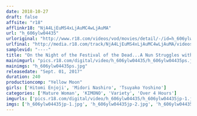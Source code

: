 ```yaml
---
date: 2018-10-27
draft: false
affsite: "r18"
afflinkr18: "NjA4LjEuMS4xLjAuMC4wLjAuMA"
url: "h_606ylw04435"
urloriginal: "http://www.r18.com/videos/vod/movies/detail/-/id=h_606ylw04435"
urlfinal: "http://media.r18.com/track/NjA4LjEuMS4xLjAuMC4wLjAuMA/videos/vod/movies/detail/-/id=h_606ylw04435"
samplevid: "----"
title: "On the Night of the Festival of the Dead...A Nun Struggles with her Chaotic Worldly Desires"
mainimgurl: "pics.r18.com/digital/video/h_606ylw04435/h_606ylw04435ps.jpg"
mainimgs: "h_606ylw04435ps.jpg"
releasedate: "Sept. 01, 2017"
duration: 240
productioncomp: "Yellow Moon"
girls: ['Hitomi Enjoji', 'Midori Nashiro', 'Tsuyako Yoshino']
categories: ['Mature Woman', 'KIMONO', 'Variety', 'Over 4 Hours']
imgurls: ['pics.r18.com/digital/video/h_606ylw04435/h_606ylw04435jp-1.jpg', 'pics.r18.com/digital/video/h_606ylw04435/h_606ylw04435jp-2.jpg', 'pics.r18.com/digital/video/h_606ylw04435/h_606ylw04435jp-3.jpg', 'pics.r18.com/digital/video/h_606ylw04435/h_606ylw04435jp-4.jpg', 'pics.r18.com/digital/video/h_606ylw04435/h_606ylw04435jp-5.jpg', 'pics.r18.com/digital/video/h_606ylw04435/h_606ylw04435jp-6.jpg', 'pics.r18.com/digital/video/h_606ylw04435/h_606ylw04435jp-7.jpg', 'pics.r18.com/digital/video/h_606ylw04435/h_606ylw04435jp-8.jpg', 'pics.r18.com/digital/video/h_606ylw04435/h_606ylw04435jp-9.jpg', 'pics.r18.com/digital/video/h_606ylw04435/h_606ylw04435jp-10.jpg', 'pics.r18.com/digital/video/h_606ylw04435/h_606ylw04435jp-11.jpg', 'pics.r18.com/digital/video/h_606ylw04435/h_606ylw04435jp-12.jpg', 'pics.r18.com/digital/video/h_606ylw04435/h_606ylw04435jp-13.jpg', 'pics.r18.com/digital/video/h_606ylw04435/h_606ylw04435jp-14.jpg', 'pics.r18.com/digital/video/h_606ylw04435/h_606ylw04435jp-15.jpg', 'pics.r18.com/digital/video/h_606ylw04435/h_606ylw04435jp-16.jpg', 'pics.r18.com/digital/video/h_606ylw04435/h_606ylw04435jp-17.jpg', 'pics.r18.com/digital/video/h_606ylw04435/h_606ylw04435jp-18.jpg', 'pics.r18.com/digital/video/h_606ylw04435/h_606ylw04435jp-19.jpg', 'pics.r18.com/digital/video/h_606ylw04435/h_606ylw04435jp-20.jpg']
imgs: ['h_606ylw04435jp-1.jpg', 'h_606ylw04435jp-2.jpg', 'h_606ylw04435jp-3.jpg', 'h_606ylw04435jp-4.jpg', 'h_606ylw04435jp-5.jpg', 'h_606ylw04435jp-6.jpg', 'h_606ylw04435jp-7.jpg', 'h_606ylw04435jp-8.jpg', 'h_606ylw04435jp-9.jpg', 'h_606ylw04435jp-10.jpg', 'h_606ylw04435jp-11.jpg', 'h_606ylw04435jp-12.jpg', 'h_606ylw04435jp-13.jpg', 'h_606ylw04435jp-14.jpg', 'h_606ylw04435jp-15.jpg', 'h_606ylw04435jp-16.jpg', 'h_606ylw04435jp-17.jpg', 'h_606ylw04435jp-18.jpg', 'h_606ylw04435jp-19.jpg', 'h_606ylw04435jp-20.jpg']
---
```


